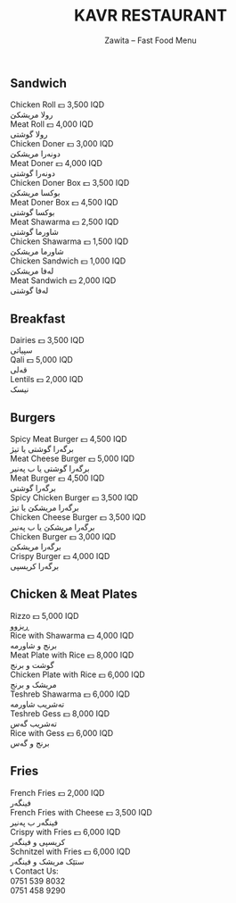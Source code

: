   <header>
    <h1>KAVR RESTAURANT</h1>
    <p>Zawita – Fast Food Menu</p>
  </header>

  <div class="menu-section"><h2>Sandwich</h2>
    <div class="item"><div class="eng">Chicken Roll <span>💵 3,500 IQD</span></div><div class="kur">رولا مريشکێ</div></div>
    <div class="item"><div class="eng">Meat Roll <span>💵 4,000 IQD</span></div><div class="kur">رولا گوشتی</div></div>
    <div class="item"><div class="eng">Chicken Doner <span>💵 3,000 IQD</span></div><div class="kur">دونەرا مريشکێ</div></div>
    <div class="item"><div class="eng">Meat Doner <span>💵 4,000 IQD</span></div><div class="kur">دونەرا گوشتی</div></div>
    <div class="item"><div class="eng">Chicken Doner Box <span>💵 3,500 IQD</span></div><div class="kur">بوکسا مريشکێ</div></div>
    <div class="item"><div class="eng">Meat Doner Box <span>💵 4,500 IQD</span></div><div class="kur">بوکسا گوشتی</div></div>
    <div class="item"><div class="eng">Meat Shawarma <span>💵 2,500 IQD</span></div><div class="kur">شاورما گوشتی</div></div>
    <div class="item"><div class="eng">Chicken Shawarma <span>💵 1,500 IQD</span></div><div class="kur">شاورما مريشکێ</div></div>
    <div class="item"><div class="eng">Chicken Sandwich <span>💵 1,000 IQD</span></div><div class="kur">لەفا مريشکێ</div></div>
    <div class="item"><div class="eng">Meat Sandwich <span>💵 2,000 IQD</span></div><div class="kur">لەفا گوشتی</div></div>
  </div>

  <div class="menu-section"><h2>Breakfast</h2>
    <div class="item"><div class="eng">Dairies <span>💵 3,500 IQD</span></div><div class="kur">سپياتی</div></div>
    <div class="item"><div class="eng">Qali <span>💵 5,000 IQD</span></div><div class="kur">قەلی</div></div>
    <div class="item"><div class="eng">Lentils <span>💵 2,000 IQD</span></div><div class="kur">نيسک</div></div>
  </div>

  <div class="menu-section"><h2>Burgers</h2>
    <div class="item"><div class="eng">Spicy Meat Burger <span>💵 4,500 IQD</span></div><div class="kur">برگەرا گوشتی يا تيژ</div></div>
    <div class="item"><div class="eng">Meat Cheese Burger <span>💵 5,000 IQD</span></div><div class="kur">برگەرا گوشتی يا ب پەنير</div></div>
    <div class="item"><div class="eng">Meat Burger <span>💵 4,500 IQD</span></div><div class="kur">برگەرا گوشتی</div></div>
    <div class="item"><div class="eng">Spicy Chicken Burger <span>💵 3,500 IQD</span></div><div class="kur">برگەرا مريشکێ يا تيژ</div></div>
    <div class="item"><div class="eng">Chicken Cheese Burger <span>💵 3,500 IQD</span></div><div class="kur">برگەرا مريشکێ يا ب پەنير</div></div>
    <div class="item"><div class="eng">Chicken Burger <span>💵 3,000 IQD</span></div><div class="kur">برگەرا مريشکێ</div></div>
    <div class="item"><div class="eng">Crispy Burger <span>💵 4,000 IQD</span></div><div class="kur">برگەرا کريسپی</div></div>
  </div>

  <div class="menu-section"><h2>Chicken & Meat Plates</h2>
    <div class="item"><div class="eng">Rizzo <span>💵 5,000 IQD</span></div><div class="kur">ڕيزوو</div></div>
    <div class="item"><div class="eng">Rice with Shawarma <span>💵 4,000 IQD</span></div><div class="kur">برنج و شاورمە</div></div>
    <div class="item"><div class="eng">Meat Plate with Rice <span>💵 8,000 IQD</span></div><div class="kur">گوشت و برنج</div></div>
    <div class="item"><div class="eng">Chicken Plate with Rice <span>💵 6,000 IQD</span></div><div class="kur">مريشک و برنج</div></div>
    <div class="item"><div class="eng">Teshreb Shawarma <span>💵 6,000 IQD</span></div><div class="kur">تەشريب شاورمە</div></div>
    <div class="item"><div class="eng">Teshreb Gess <span>💵 8,000 IQD</span></div><div class="kur">تەشريب گەس</div></div>
    <div class="item"><div class="eng">Rice with Gess <span>💵 6,000 IQD</span></div><div class="kur">برنج و گەس</div></div>
  </div>

  <div class="menu-section"><h2>Fries</h2>
    <div class="item"><div class="eng">French Fries <span>💵 2,000 IQD</span></div><div class="kur">فينگەر</div></div>
    <div class="item"><div class="eng">French Fries with Cheese <span>💵 3,500 IQD</span></div><div class="kur">فينگەر ب پەنير</div></div>
    <div class="item"><div class="eng">Crispy with Fries <span>💵 6,000 IQD</span></div><div class="kur">کريسپی و فينگەر</div></div>
    <div class="item"><div class="eng">Schnitzel with Fries <span>💵 6,000 IQD</span></div><div class="kur">ستێک مريشک و فينگەر</div></div>
  </div>

  <div class="contact">
    📞 Contact Us: <br>
    0751 539 8032 <br>
    0751 458 9290
  </div>

</body>
</html>
